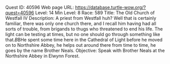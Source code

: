 Quest ID: 40596
Web page URL: https://database.turtle-wow.org/?quest=40596
Level: 14
Min Level: 8
Race: 589
Title: The Old Church of Westfall IV
Description: A priest from Westfall huh? Well that is certainly familiar, there was only one church there, and I recall him having had all sorts of trouble, from brigands to thugs who threatened to end his life. The light can be testing at times, but no one should go through something like that.$B$BHe spent some time here in the Cathedral of Light before he moved on to Northshire Abbey, he helps out around there from time to time, he goes by the name Brother Neals.
Objective: Speak with Brother Neals at the Northshire Abbey in Elwynn Forest.
